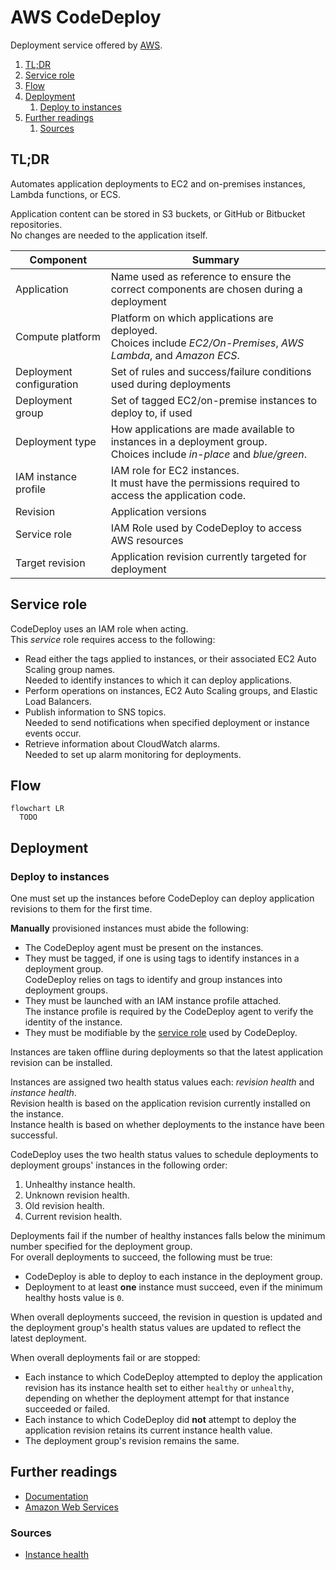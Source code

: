 # AWS CodeDeploy

Deployment service offered by [AWS][amazon web services].

1. [TL;DR](#tldr)
1. [Service role](#service-role)
1. [Flow](#flow)
1. [Deployment](#deployment)
   1. [Deploy to instances](#deploy-to-instances)
1. [Further readings](#further-readings)
   1. [Sources](#sources)

## TL;DR

Automates application deployments to EC2 and on-premises instances, Lambda functions, or ECS.

Application content can be stored in S3 buckets, or GitHub or Bitbucket repositories.<br/>
No changes are needed to the application itself.

| Component                | Summary                                                                                                                  |
| ------------------------ | ------------------------------------------------------------------------------------------------------------------------ |
| Application              | Name used as reference to ensure the correct components are chosen during a deployment                                   |
| Compute platform         | Platform on which applications are deployed.<br/>Choices include _EC2/On-Premises_, _AWS Lambda_, and _Amazon ECS_.      |
| Deployment configuration | Set of rules and success/failure conditions used during deployments                                                      |
| Deployment group         | Set of tagged EC2/on-premise instances to deploy to, if used                                                             |
| Deployment type          | How applications are made available to instances in a deployment group.<br/>Choices include _in-place_ and _blue/green_. |
| IAM instance profile     | IAM role for EC2 instances.<br/>It must have the permissions required to access the application code.                    |
| Revision                 | Application versions                                                                                                     |
| Service role             | IAM Role used by CodeDeploy to access AWS resources                                                                      |
| Target revision          | Application revision currently targeted for deployment                                                                   |

<!-- Uncomment if used
<details>
  <summary>Setup</summary>

```sh
```

</details>
-->

<!-- Uncomment if used
<details>
  <summary>Usage</summary>

```sh
```

</details>
-->

<!-- Uncomment if used
<details>
  <summary>Real world use cases</summary>

```sh
```

</details>
-->

## Service role

CodeDeploy uses an IAM role when acting.<br/>
This _service_ role requires access to the following:

- Read either the tags applied to instances, or their associated EC2 Auto Scaling group names.<br/>
  Needed to identify instances to which it can deploy applications.
- Perform operations on instances, EC2 Auto Scaling groups, and Elastic Load Balancers.
- Publish information to SNS topics.<br/>
  Needed to send notifications when specified deployment or instance events occur.
- Retrieve information about CloudWatch alarms.<br/>
  Needed to set up alarm monitoring for deployments.

## Flow

```mermaid
flowchart LR
  TODO
```

## Deployment

### Deploy to instances

One must set up the instances before CodeDeploy can deploy application revisions to them for the first time.

**Manually** provisioned instances must abide the following:

- The CodeDeploy agent must be present on the instances.
- They must be tagged, if one is using tags to identify instances in a deployment group.<br/>
  CodeDeploy relies on tags to identify and group instances into deployment groups.
- They must be launched with an IAM instance profile attached.<br/>
  The instance profile is required by the CodeDeploy agent to verify the identity of the instance.
- They must be modifiable by the [service role] used by CodeDeploy.

Instances are taken offline during deployments so that the latest application revision can be installed.

Instances are assigned two health status values each: _revision health_ and _instance health_.<br/>
Revision health is based on the application revision currently installed on the instance.<br/>
Instance health is based on whether deployments to the instance have been successful.

CodeDeploy uses the two health status values to schedule deployments to deployment groups' instances in the following
order:

1. Unhealthy instance health.
1. Unknown revision health.
1. Old revision health.
1. Current revision health.

Deployments fail if the number of healthy instances falls below the minimum number specified for the deployment
group.<br/>
For overall deployments to succeed, the following must be true:

- CodeDeploy is able to deploy to each instance in the deployment group.
- Deployment to at least **one** instance must succeed, even if the minimum healthy hosts value is `0`.

When overall deployments succeed, the revision in question is updated and the deployment group's health status values
are updated to reflect the latest deployment.

When overall deployments fail or are stopped:

- Each instance to which CodeDeploy attempted to deploy the application revision has its instance health set to either
  `healthy` or `unhealthy`, depending on whether the deployment attempt for that instance succeeded or failed.
- Each instance to which CodeDeploy did **not** attempt to deploy the application revision retains its current instance
  health value.
- The deployment group's revision remains the same.

## Further readings

- [Documentation]
- [Amazon Web Services]

### Sources

- [Instance health]

<!--
  Reference
  ═╬═Time══
  -->

<!-- In-article sections -->
[service role]: #service-role

<!-- Knowledge base -->
[amazon web services]: README.md

<!-- Files -->
<!-- Upstream -->
[documentation]: https://docs.aws.amazon.com/codedeploy/latest/userguide/welcome.html
[instance health]: https://docs.aws.amazon.com/codedeploy/latest/userguide/instances-health.html

<!-- Others -->
